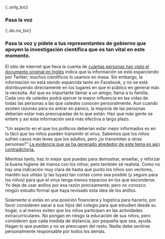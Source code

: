 {:.only_toc}
### Pasa la voz

{:.do.no_toc}
### Pasa la voz y pídele a tus representantes de gobierno que apoyen la investigación científica que es tan vital en este momento.

El sitio de internet que lleva la cuenta de [cuántas personas han visto el documento original en Inglés](https://bit.ly/corona-guidance+) indica que la información se está esparciendo por Twitter; muchos científicos lo usamos en masa. Sin embargo, la información no está siendo esparcida tanto en Facebook, y no se está distribuyendo directamente en los lugares en que el público en general más la necesita. Así que es importante llamar a un amigo; llama a tu familia. Cada uno de ustedes podrá ejercer la mayor influencia en las vidas de todas las personas a las que ustedes conocen personalmente. Aun cuando existen razones para no entrar en pánico, la mayoría de las personas deberían estar más preocupadas de lo que están. Haz que más gente se entere y así esta información será más efectiva a largo plazo.

"Un aspecto en el que los políticos deberían estar mejor informados es en lo fácil que los niños pueden transmitir el virus. Sabemos que los niños sufren casos más leves que los adultos, pero ¿lo transmiten a otras personas?" [La evidencia que se ha generado alrededor de este tema es aún contradictoria.](https://twitter.com/joshmich/status/1236286986161356801)

Mientras tanto, haz lo mejor que puedas para demostrar, enseñar, y reforzar la buena higiene de manos con los niños; pero también sé realista. Como no hay una indicación muy clara de hasta qué punto los niños son vectores, mantén sus uñitas (y las tuyas) tan cortas como sea posible (y seguro para los niños) para que el virus tenga menos espacios en los que esconderse. Yo deje de usar anillos por esa razón precisamente; pero no conozco ningún estudio formal que haya revisado esta idea de los anillos.

Solamente si estás en una posición financiera y logística para hacerlo, por favor consideren sacar a sus hijos del colegio para que estudien desde su hogar, o al menos eviten que los niños participen en las actividades extracurriculares. No pongan en riesgo la educación de sus niños, pero consideren que cada medida de distancia, por pequeña que sea, ayuda. Hagan lo que puedan y no se preocupen del resto. Nadie debe sentirse personalmente responsable por todos los demás.

